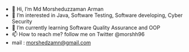 - 👋 Hi, I’m Md Morsheduzzaman Arman
- 👀 I’m interested in Java, Software Testing, Software developing, Cyber Security
- 🌱 I’m currently learning Software Quality Assurance and OOP
- 📫 How to reach me? follow me on Twitter @morshh96
- mail : morshedzamn@gmail.com

<!---
armn96/armn96 is a ✨ special ✨ repository because its `README.md` (this file) appears on your GitHub profile.
You can click the Preview link to take a look at your changes.
--->
